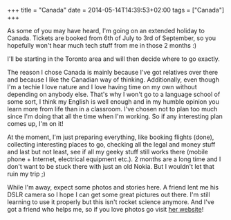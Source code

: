 +++
title = "Canada"
date = 2014-05-14T14:39:53+02:00
tags = ["Canada"]
+++

As some of you may have heard, I'm going on an extended holiday to Canada. Tickets are booked from 6th of July to 3rd of September, so you hopefully won't hear much tech stuff from me in those 2 months :)

I'll be starting in the Toronto area and will then decide where to go exactly.

The reason I chose Canada is mainly because I've got relatives over there and because I like the Canadian way of thinking. Additionally, even though I'm a techie I love nature and I love having time on my own without depending on anybody else. That's why I won't go to a language school of some sort, I think my English is well enough and in my humble opinion you learn more from life than in a classroom. I've chosen not to plan too much since I'm doing that all the time when I'm working. So if any interesting plan comes up, I'm on it!

At the moment, I'm just preparing everything, like booking flights (done), collecting interesting places to go, checking all the legal and money stuff and last but not least, see if all my geeky stuff still works there (mobile phone + Internet, electrical equipment etc.). 2 months are a long time and I don't want to be stuck there with just an old Nokia. But I wouldn't let that ruin my trip ;)

While I'm away, expect some photos and stories here. A friend lent me his DSLR camera so I hope I can get some great pictures out there. I'm still learning to use it properly but this isn't rocket science anymore. And I've got a friend who helps me, so if you love photos go visit [her website](http://www.janineregez.com)!